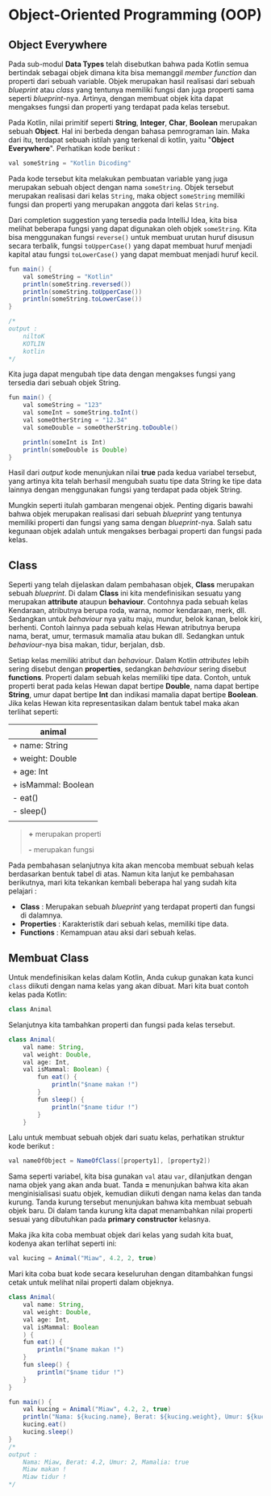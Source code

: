 # Object-Oriented Programming (OOP)
## Object Everywhere
Pada sub-modul **Data Types** telah disebutkan bahwa pada Kotlin semua bertindak sebagai objek dimana kita bisa memanggil _member function_ dan properti dari sebuah variable. Objek merupakan hasil realisasi dari sebuah _blueprint_ atau _class_ yang tentunya memiliki fungsi dan juga properti sama seperti *blueprint*-nya. Artinya, dengan membuat objek kita dapat mengakses fungsi dan properti yang terdapat pada kelas tersebut.

Pada Kotlin, nilai primitif seperti **String**, **Integer**, **Char**, **Boolean** merupakan sebuah **Object**. Hal ini berbeda dengan bahasa pemrograman lain. Maka dari itu, terdapat sebuah istilah yang terkenal di kotlin, yaitu "**Object Everywhere**". Perhatikan kode berikut :
```java
val someString = "Kotlin Dicoding"
```

Pada kode tersebut kita melakukan pembuatan variable yang juga merupakan sebuah object dengan nama `someString`. Objek tersebut merupakan realisasi dari kelas `String`, maka object `someString` memiliki fungsi dan properti yang merupakan anggota dari kelas `String`.

Dari completion suggestion yang tersedia pada IntelliJ Idea, kita bisa melihat beberapa fungsi yang dapat digunakan oleh objek `someString`. Kita bisa menggunakan fungsi `reverse()` untuk membuat urutan huruf disusun secara terbalik, fungsi `toUpperCase()` yang dapat membuat huruf menjadi kapital atau fungsi `toLowerCase()` yang dapat membuat menjadi huruf kecil.
```java
fun main() {
    val someString = "Kotlin"
    println(someString.reversed())
    println(someString.toUpperCase())
    println(someString.toLowerCase())
}

/*
output :
    niltoK
    KOTLIN
    kotlin
*/
```
Kita juga dapat mengubah tipe data dengan mengakses fungsi yang tersedia dari sebuah objek String.
```java
fun main() {
    val someString = "123"
    val someInt = someString.toInt()
    val someOtherString = "12.34"
    val someDouble = someOtherString.toDouble()

    println(someInt is Int) 
    println(someDouble is Double) 
}
```
Hasil dari *output* kode menunjukan nilai **true** pada kedua variabel tersebut, yang artinya kita telah berhasil mengubah suatu tipe data String ke tipe data lainnya dengan menggunakan fungsi yang terdapat pada objek String.

Mungkin seperti itulah gambaran mengenai objek. Penting digaris bawahi bahwa objek merupakan realisasi dari sebuah *blueprint* yang tentunya memiliki properti dan fungsi yang sama dengan *blueprint*-nya. Salah satu kegunaan objek adalah untuk mengakses berbagai properti dan fungsi pada kelas.

## Class
Seperti yang telah dijelaskan dalam pembahasan objek, **Class** merupakan sebuah _blueprint_. Di dalam **Class** ini kita mendefinisikan sesuatu yang merupakan **attribute** ataupun **behaviour**. Contohnya pada sebuah kelas Kendaraan, atributnya berupa roda, warna, nomor kendaraan, merk, dll. Sedangkan untuk *behaviour* nya yaitu maju, mundur, belok kanan, belok kiri, berhenti. Contoh lainnya pada sebuah kelas Hewan atributnya berupa nama, berat, umur, termasuk mamalia atau bukan dll. Sedangkan untuk *behaviour*-nya bisa makan, tidur, berjalan, dsb.

Setiap kelas memiliki atribut dan *behaviour*. Dalam Kotlin *attributes* lebih sering disebut dengan **properties**, sedangkan *behaviour* sering disebut **functions**. Properti dalam sebuah kelas memiliki tipe data. Contoh, untuk properti berat pada kelas Hewan dapat bertipe **Double**, nama dapat bertipe **String**, umur dapat bertipe **Int** dan indikasi mamalia dapat bertipe **Boolean**. Jika kelas Hewan kita representasikan dalam bentuk tabel maka akan terlihat seperti:

|animal              |
|--------------------|
|+ name: String      |
|+ weight: Double    |
|+ age: Int          |
|+ isMammal: Boolean |
|- eat()             |
|- sleep()           |
|                    |
> **+** merupakan properti
> 
> **-** merupakan fungsi

Pada pembahasan selanjutnya kita akan mencoba membuat sebuah kelas berdasarkan bentuk tabel di atas. Namun kita lanjut ke pembahasan berikutnya, mari kita tekankan kembali beberapa hal yang sudah kita pelajari :

+ **Class** : Merupakan sebuah *blueprint* yang terdapat properti dan fungsi di dalamnya.
+ **Properties** : Karakteristik dari sebuah kelas, memiliki tipe data.
+ **Functions** : Kemampuan atau aksi dari sebuah kelas.

## Membuat Class
Untuk mendefinisikan kelas dalam Kotlin, Anda cukup gunakan kata kunci `class` diikuti dengan nama kelas yang akan dibuat. Mari kita buat contoh kelas pada Kotlin:
```java
class Animal
```
Selanjutnya kita tambahkan properti dan fungsi pada kelas tersebut.
```java
class Animal(
    val name: String,
    val weight: Double,
    val age: Int,
    val isMammal: Boolean) {
        fun eat() {
            println("$name makan !")
        }
        fun sleep() {
            println("$name tidur !")
        }
    }
```
Lalu untuk membuat sebuah objek dari suatu kelas, perhatikan struktur kode berikut :
```java
val nameOfObject = NameOfClass([property1], [property2])
```
Sama seperti variabel, kita bisa gunakan `val` atau `var`, dilanjutkan dengan nama objek yang akan anda buat. Tanda **=** menunjukan bahwa kita akan menginisialisasi suatu objek, kemudian diikuti dengan nama kelas dan tanda kurung. Tanda kurung tersebut menunjukan bahwa kita membuat sebuah objek baru. Di dalam tanda kurung kita dapat menambahkan nilai properti sesuai yang dibutuhkan pada **primary constructor** kelasnya.

Maka jika kita coba membuat objek dari kelas yang sudah kita buat, kodenya akan terlihat seperti ini:
```java
val kucing = Animal("Miaw", 4.2, 2, true)
```
Mari kita coba buat kode secara keseluruhan dengan ditambahkan fungsi cetak untuk melihat nilai properti dalam objeknya.
```java
class Animal(
    val name: String,
    val weight: Double,
    val age: Int,
    val isMammal: Boolean
    ) {
    fun eat() {
        println("$name makan !")
    }
    fun sleep() {
        println("$name tidur !")
    }
}

fun main() {
    val kucing = Animal("Miaw", 4.2, 2, true)
    println("Nama: ${kucing.name}, Berat: ${kucing.weight}, Umur: ${kucing.age}, Mamalia: ${kucing.isMammal}")
    kucing.eat()
    kucing.sleep()
}
/*
output :
    Nama: Miaw, Berat: 4.2, Umur: 2, Mamalia: true
    Miaw makan !
    Miaw tidur !
*/
```